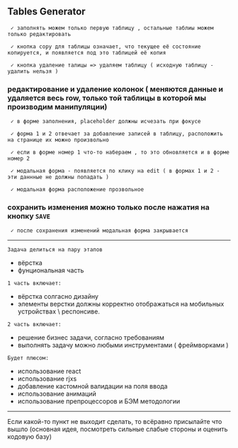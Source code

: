 Tables Generator
---
```shell
 ✓ заполнять можем только первую таблицу , остальные таблиы можем только редактировать
```
```shell
 ✓ кнопка copy для таблицы означает, что текущее её состояние копируется, и появляется под это таблицей её копия
```
```shell
 ✓ кнопка удаление талицы => удаляем таблицу ( исходную таблицу - удалить нельзя ) 
```
### редактирование и удаление колонок ( меняются данные и удаляется весь row, только той таблицы в которой мы производим манипуляции)
```shell
 ✓ в форме заполнения, placeholder должны исчезать при фокусе 
```
```shell
 ✓ форма 1 и 2 отвечает за добавление записей в таблицу, расположить на странице их можно произвольно
```
```shell
 ✓ если в форме номер 1 что-то набераем , то это обновляется и в форме номер 2
```
```shell
 ✓ модальная форма - появляется по клику на edit ( в формах 1 и 2 - эти даннные не должны попадать )
```
```shell
 ✓ модальная форма расположение прозвольное
```
### сохранить изменения можно только после нажатия на кнопку `SAVE`
```shell
 ✓ после сохранения изменений модальная форма закрывается
```
---
`Задача делиться на пару этапов` 
- вёрстка
- фунциональная часть 

`1 часть включает:`
- вёрстка солгасно дизайну
- элементы верстки должны корректно отображаться на мобильных устройствах \ респонсиве.

`2 часть включает:`
- решение бизнес задачи, согласно требованиям
- выполнять задачу можно любыми инструментами ( фреймворками ) 

`Будет плюсом:`
- использование react
- использование rjxs
- добавление кастомной валидации на поля ввода
- использование анимаций
- использование препроцессоров и БЭМ методологии

---
 Если какой-то пункт не выходит сделать, то всёравно присылайте что вышло (основная идея, посмотреть сильные слабые стороны и оценить кодовую базу)
